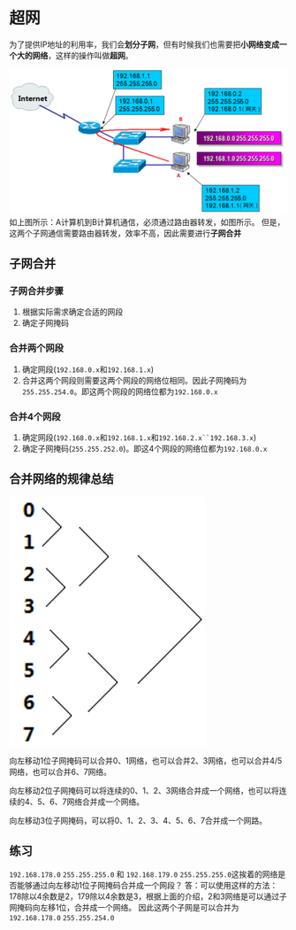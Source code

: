 # 超网
为了提供IP地址的利用率，我们会**划分子网**，但有时候我们也需要把**小网络变成一个大的网络**，这样的操作叫做**超网**。

![super-network-principle](./assets/super-network-principle.png)
如上图所示：A计算机到B计算机通信，必须通过路由器转发，如图所示。
但是，这两个子网通信需要路由器转发，效率不高，因此需要进行**子网合并**

## 子网合并
### 子网合并步骤
1. 根据实际需求确定合适的网段
2. 确定子网掩码

### 合并两个网段
1. 确定网段(`192.168.0.x`和`192.168.1.x`)
2. 合并这两个网段则需要这两个网段的网络位相同。因此子网掩码为`255.255.254.0`。即这两个网段的网络位都为`192.168.0.x`

### 合并4个网段
1. 确定网段(`192.168.0.x`和`192.168.1.x`和`192.168.2.x``192.168.3.x`)
2. 确定子网掩码(`255.255.252.0`)。即这4个网段的网络位都为`192.168.0.x`

## 合并网络的规律总结
![merge-network](./assets/merge-network.png)

向左移动1位子网掩码可以合并0、1网络，也可以合并2、3网络，也可以合并4/5网络，也可以合并6、7网络。

向左移动2位子网掩码可以将连续的0、1、2、3网络合并成一个网络，也可以将连续的4、5、6、7网络合并成一个网络。

向左移动3位子网掩码，可以将0、1、2、3、4、5、6、7合并成一个网路。

## 练习
`192.168.178.0` `255.255.255.0` 和 `192.168.179.0` `255.255.255.0`这挨着的网络是否能够通过向左移动1位子网掩码合并成一个网段？
答：可以使用这样的方法：178除以4余数是2，179除以4余数是3，根据上面的介绍，2和3网络是可以通过子网掩码向左移1位，合并成一个网络。
因此这两个子网是可以合并为`192.168.178.0` `255.255.254.0`
